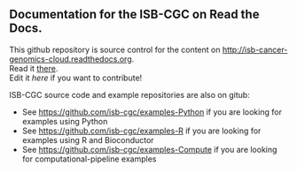 ## Documentation for the ISB-CGC on Read the Docs.

This github repository is source control for the content on http://isb-cancer-genomics-cloud.readthedocs.org.  
Read it [there](http://isb-cancer-genomics-cloud.readthedocs.org).  
Edit it *here* if you want to contribute!

ISB-CGC source code and example repositories are also on gitub:
* See https://github.com/isb-cgc/examples-Python if you are looking for examples using Python
* See https://github.com/isb-cgc/examples-R if you are looking for examples using R and Bioconductor
* See https://github.com/isb-cgc/examples-Compute if you are looking for computational-pipeline examples


